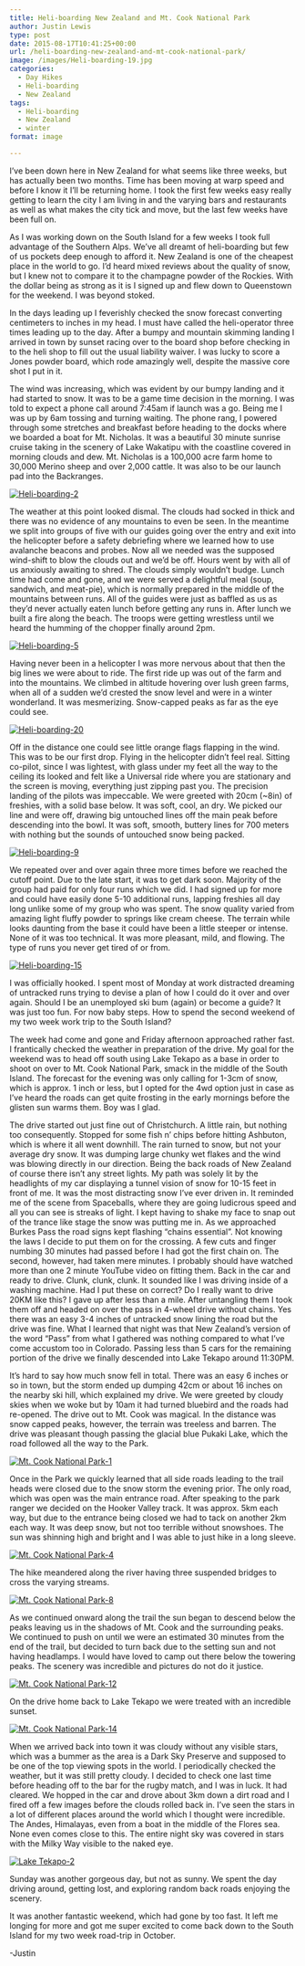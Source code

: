 ```yaml
---
title: Heli-boarding New Zealand and Mt. Cook National Park
author: Justin Lewis
type: post
date: 2015-08-17T10:41:25+00:00
url: /heli-boarding-new-zealand-and-mt-cook-national-park/
image: /images/Heli-boarding-19.jpg
categories:
  - Day Hikes
  - Heli-boarding
  - New Zealand
tags:
  - Heli-boarding
  - New Zealand
  - winter
format: image

---
```

I&#8217;ve been down here in New Zealand for what seems like three weeks, but has actually been two months. Time has been moving at warp speed and before I know it I&#8217;ll be returning home. I took the first few weeks easy really getting to learn the city I am living in and the varying bars and restaurants as well as what makes the city tick and move, but the last few weeks have been full on.

As I was working down on the South Island for a few weeks I took full advantage of the Southern Alps. We&#8217;ve all dreamt of heli-boarding but few of us pockets deep enough to afford it. New Zealand is one of the cheapest place in the world to go. I&#8217;d heard mixed reviews about the quality of snow, but I knew not to compare it to the champagne powder of the Rockies. With the dollar being as strong as it is I signed up and flew down to Queenstown for the weekend. I was beyond stoked.

In the days leading up I feverishly checked the snow forecast converting centimeters to inches in my head. I must have called the heli-operator three times leading up to the day. After a bumpy and mountain skimming landing I arrived in town by sunset racing over to the board shop before checking in to the heli shop to fill out the usual liability waiver. I was lucky to score a Jones powder board, which rode amazingly well, despite the massive core shot I put in it.

The wind was increasing, which was evident by our bumpy landing and it had started to snow. It was to be a game time decision in the morning. I was told to expect a phone call around 7:45am if launch was a go. Being me I was up by 6am tossing and turning waiting. The phone rang, I powered through some stretches and breakfast before heading to the docks where we boarded a boat for Mt. Nicholas. It was a beautiful 30 minute sunrise cruise taking in the scenery of Lake Wakatipu with the coastline covered in morning clouds and dew. Mt. Nicholas is a 100,000 acre farm home to 30,000 Merino sheep and over 2,000 cattle. It was also to be our launch pad into the Backranges.

<div class="ngg-gallery-singlepic-image " style="">
  <a href="http://www.elevationupgrade.com/wp-content/gallery/heli-boarding-and-mt-cook/Heli-boarding-2.jpg"
		     title=""
             data-src="http://www.elevationupgrade.com/wp-content/gallery/heli-boarding-and-mt-cook/Heli-boarding-2.jpg"
             data-thumbnail="http://www.elevationupgrade.com/wp-content/gallery/heli-boarding-and-mt-cook/thumbs/thumbs_Heli-boarding-2.jpg"
             data-image-id="237"
             data-title="Heli-boarding-2"
             data-description=""
             target='_self'
             class="ngg-fancybox" rel="071d1439967ccca3d20e6402ba62120c"> <img class="ngg-singlepic"
             src="http://www.elevationupgrade.com/wp-content/gallery/heli-boarding-and-mt-cook/dynamic/Heli-boarding-2.jpg-nggid03237-ngg0dyn-0x0x100-00f0w010c010r110f110r010t010.jpg"
             alt="Heli-boarding-2"
             title="Heli-boarding-2"
 /> </a>
</div>

<!--more-->

The weather at this point looked dismal. The clouds had socked in thick and there was no evidence of any mountains to even be seen. In the meantime we split into groups of five with our guides going over the entry and exit into the helicopter before a safety debriefing where we learned how to use avalanche beacons and probes. Now all we needed was the supposed wind-shift to blow the clouds out and we&#8217;d be off. Hours went by with all of us anxiously awaiting to shred. The clouds simply wouldn&#8217;t budge. Lunch time had come and gone, and we were served a delightful meal (soup, sandwich, and meat-pie), which is normally prepared in the middle of the mountains between runs. All of the guides were just as baffled as us as they&#8217;d never actually eaten lunch before getting any runs in. After lunch we built a fire along the beach. The troops were getting wrestless until we heard the humming of the chopper finally around 2pm.

<div class="ngg-gallery-singlepic-image " style="">
  <a href="http://www.elevationupgrade.com/wp-content/gallery/heli-boarding-and-mt-cook/Heli-boarding-5.jpg"
		     title=""
             data-src="http://www.elevationupgrade.com/wp-content/gallery/heli-boarding-and-mt-cook/Heli-boarding-5.jpg"
             data-thumbnail="http://www.elevationupgrade.com/wp-content/gallery/heli-boarding-and-mt-cook/thumbs/thumbs_Heli-boarding-5.jpg"
             data-image-id="238"
             data-title="Heli-boarding-5"
             data-description=""
             target='_self'
             class="ngg-fancybox" rel="0048b10b9b1633d9a7fdac09d1d8544c"> <img class="ngg-singlepic"
             src="http://www.elevationupgrade.com/wp-content/gallery/heli-boarding-and-mt-cook/dynamic/Heli-boarding-5.jpg-nggid03238-ngg0dyn-0x0x100-00f0w010c010r110f110r010t010.jpg"
             alt="Heli-boarding-5"
             title="Heli-boarding-5"
 /> </a>
</div>

Having never been in a helicopter I was more nervous about that then the big lines we were about to ride. The first ride up was out of the farm and into the mountains. We climbed in altitude hovering over lush green farms, when all of a sudden we&#8217;d crested the snow level and were in a winter wonderland. It was mesmerizing. Snow-capped peaks as far as the eye could see.

<div class="ngg-gallery-singlepic-image " style="">
  <a href="http://www.elevationupgrade.com/wp-content/gallery/heli-boarding-and-mt-cook/Heli-boarding-20.jpg"
		     title=""
             data-src="http://www.elevationupgrade.com/wp-content/gallery/heli-boarding-and-mt-cook/Heli-boarding-20.jpg"
             data-thumbnail="http://www.elevationupgrade.com/wp-content/gallery/heli-boarding-and-mt-cook/thumbs/thumbs_Heli-boarding-20.jpg"
             data-image-id="243"
             data-title="Heli-boarding-20"
             data-description=""
             target='_self'
             class="ngg-fancybox" rel="4bca275535d2e2fda0c72c14b27910c0"> <img class="ngg-singlepic"
             src="http://www.elevationupgrade.com/wp-content/gallery/heli-boarding-and-mt-cook/dynamic/Heli-boarding-20.jpg-nggid03243-ngg0dyn-0x0x100-00f0w010c010r110f110r010t010.jpg"
             alt="Heli-boarding-20"
             title="Heli-boarding-20"
 /> </a>
</div>

Off in the distance one could see little orange flags flapping in the wind. This was to be our first drop. Flying in the helicopter didn&#8217;t feel real. Sitting co-pilot, since I was lightest, with glass under my feet all the way to the ceiling its looked and felt like a Universal ride where you are stationary and the screen is moving, everything just zipping past you. The precision landing of the pilots was impeccable. We were greeted with 20cm (~8in) of freshies, with a solid base below. It was soft, cool, an dry. We picked our line and were off, drawing big untouched lines off the main peak before descending into the bowl. It was soft, smooth, buttery lines for 700 meters with nothing but the sounds of untouched snow being packed.

<div class="ngg-gallery-singlepic-image " style="">
  <a href="http://www.elevationupgrade.com/wp-content/gallery/heli-boarding-and-mt-cook/Heli-boarding-9.jpg"
		     title=""
             data-src="http://www.elevationupgrade.com/wp-content/gallery/heli-boarding-and-mt-cook/Heli-boarding-9.jpg"
             data-thumbnail="http://www.elevationupgrade.com/wp-content/gallery/heli-boarding-and-mt-cook/thumbs/thumbs_Heli-boarding-9.jpg"
             data-image-id="239"
             data-title="Heli-boarding-9"
             data-description=""
             target='_self'
             class="ngg-fancybox" rel="5092c7423d390c66489d51120f4c7b0d"> <img class="ngg-singlepic"
             src="http://www.elevationupgrade.com/wp-content/gallery/heli-boarding-and-mt-cook/dynamic/Heli-boarding-9.jpg-nggid03239-ngg0dyn-0x0x100-00f0w010c010r110f110r010t010.jpg"
             alt="Heli-boarding-9"
             title="Heli-boarding-9"
 /> </a>
</div>

We repeated over and over again three more times before we reached the cutoff point. Due to the late start, it was to get dark soon. Majority of the group had paid for only four runs which we did. I had signed up for more and could have easily done 5-10 additional runs, lapping freshies all day long unlike some of my group who was spent. The snow quality varied from amazing light fluffy powder to springs like cream cheese. The terrain while looks daunting from the base it could have been a little steeper or intense. None of it was too technical. It was more pleasant, mild, and flowing. The type of runs you never get tired of or from.

<div class="ngg-gallery-singlepic-image " style="">
  <a href="http://www.elevationupgrade.com/wp-content/gallery/heli-boarding-and-mt-cook/Heli-boarding-15.jpg"
		     title=""
             data-src="http://www.elevationupgrade.com/wp-content/gallery/heli-boarding-and-mt-cook/Heli-boarding-15.jpg"
             data-thumbnail="http://www.elevationupgrade.com/wp-content/gallery/heli-boarding-and-mt-cook/thumbs/thumbs_Heli-boarding-15.jpg"
             data-image-id="240"
             data-title="Heli-boarding-15"
             data-description=""
             target='_self'
             class="ngg-fancybox" rel="cc265620a5021ac6de2b46b329ffb9a8"> <img class="ngg-singlepic"
             src="http://www.elevationupgrade.com/wp-content/gallery/heli-boarding-and-mt-cook/dynamic/Heli-boarding-15.jpg-nggid03240-ngg0dyn-0x0x100-00f0w010c010r110f110r010t010.jpg"
             alt="Heli-boarding-15"
             title="Heli-boarding-15"
 /> </a>
</div>

I was officially hooked. I spent most of Monday at work distracted dreaming of untracked runs trying to devise a plan of how I could do it over and over again. Should I be an unemployed ski bum (again) or become a guide? It was just too fun. For now baby steps. How to spend the second weekend of my two week work trip to the South Island?

The week had come and gone and Friday afternoon approached rather fast. I frantically checked the weather in preparation of the drive. My goal for the weekend was to head off south using Lake Tekapo as a base in order to shoot on over to Mt. Cook National Park, smack in the middle of the South Island. The forecast for the evening was only calling for 1-3cm of snow, which is approx. 1 inch or less, but I opted for the 4wd option just in case as I’ve heard the roads can get quite frosting in the early mornings before the glisten sun warms them. Boy was I glad.

The drive started out just fine out of Christchurch. A little rain, but nothing too consequently. Stopped for some fish n’ chips before hitting Ashbuton, which is where it all went downhill. The rain turned to snow, but not your average dry snow. It was dumping large chunky wet flakes and the wind was blowing directly in our direction. Being the back roads of New Zealand of course there isn’t any street lights. My path was solely lit by the headlights of my car displaying a tunnel vision of snow for 10-15 feet in front of me. It was the most distracting snow I’ve ever driven in. It reminded me of the scene from Spaceballs, where they are going ludicrous speed and all you can see is streaks of light. I kept having to shake my face to snap out of the trance like stage the snow was putting me in. As we approached Burkes Pass the road signs kept flashing “chains essential”. Not knowing the laws I decide to put them on for the crossing. A few cuts and finger numbing 30 minutes had passed before I had got the first chain on. The second, however, had taken mere minutes. I probably should have watched more than one 2 minute YouTube video on fitting them. Back in the car and ready to drive. Clunk, clunk, clunk. It sounded like I was driving inside of a washing machine. Had I put these on correct? Do I really want to drive 20KM like this? I gave up after less than a mile. After untangling them I took them off and headed on over the pass in 4-wheel drive without chains. Yes there was an easy 3-4 inches of untracked snow lining the road but the drive was fine. What I learned that night was that New Zealand’s version of the word “Pass” from what I gathered was nothing compared to what I’ve come accustom too in Colorado. Passing less than 5 cars for the remaining portion of the drive we finally descended into Lake Tekapo around 11:30PM.

It&#8217;s hard to say how much snow fell in total. There was an easy 6 inches or so in town, but the storm ended up dumping 42cm or about 16 inches on the nearby ski hill, which explained my drive. We were greeted by cloudy skies when we woke but by 10am it had turned bluebird and the roads had re-opened. The drive out to Mt. Cook was magical. In the distance was snow capped peaks, however, the terrain was treeless and barren. The drive was pleasant though passing the glacial blue Pukaki Lake, which the road followed all the way to the Park.

<div class="ngg-gallery-singlepic-image " style="">
  <a href="http://www.elevationupgrade.com/wp-content/gallery/heli-boarding-and-mt-cook/Mt.-Cook-National-Park-1.jpg"
		     title=""
             data-src="http://www.elevationupgrade.com/wp-content/gallery/heli-boarding-and-mt-cook/Mt.-Cook-National-Park-1.jpg"
             data-thumbnail="http://www.elevationupgrade.com/wp-content/gallery/heli-boarding-and-mt-cook/thumbs/thumbs_Mt.-Cook-National-Park-1.jpg"
             data-image-id="249"
             data-title="Mt. Cook National Park-1"
             data-description=""
             target='_self'
             class="ngg-fancybox" rel="c11c2576b4bd48268c617546acd51a88"> <img class="ngg-singlepic"
             src="http://www.elevationupgrade.com/wp-content/gallery/heli-boarding-and-mt-cook/dynamic/Mt.-Cook-National-Park-1.jpg-nggid03249-ngg0dyn-0x0x100-00f0w010c010r110f110r010t010.jpg"
             alt="Mt. Cook National Park-1"
             title="Mt. Cook National Park-1"
 /> </a>
</div>

Once in the Park we quickly learned that all side roads leading to the trail heads were closed due to the snow storm the evening prior. The only road, which was open was the main entrance road. After speaking to the park ranger we decided on the Hooker Valley track. It was approx. 5km each way, but due to the entrance being closed we had to tack on another 2km each way. It was deep snow, but not too terrible without snowshoes. The sun was shinning high and bright and I was able to just hike in a long sleeve.

<div class="ngg-gallery-singlepic-image " style="">
  <a href="http://www.elevationupgrade.com/wp-content/gallery/heli-boarding-and-mt-cook/Mt.-Cook-National-Park-4.jpg"
		     title=""
             data-src="http://www.elevationupgrade.com/wp-content/gallery/heli-boarding-and-mt-cook/Mt.-Cook-National-Park-4.jpg"
             data-thumbnail="http://www.elevationupgrade.com/wp-content/gallery/heli-boarding-and-mt-cook/thumbs/thumbs_Mt.-Cook-National-Park-4.jpg"
             data-image-id="245"
             data-title="Mt. Cook National Park-4"
             data-description=""
             target='_self'
             class="ngg-fancybox" rel="78f66f87dcde3862268a1d40dba410f8"> <img class="ngg-singlepic"
             src="http://www.elevationupgrade.com/wp-content/gallery/heli-boarding-and-mt-cook/dynamic/Mt.-Cook-National-Park-4.jpg-nggid03245-ngg0dyn-0x0x100-00f0w010c010r110f110r010t010.jpg"
             alt="Mt. Cook National Park-4"
             title="Mt. Cook National Park-4"
 /> </a>
</div>

The hike meandered along the river having three suspended bridges to cross the varying streams.

<div class="ngg-gallery-singlepic-image " style="">
  <a href="http://www.elevationupgrade.com/wp-content/gallery/heli-boarding-and-mt-cook/Mt.-Cook-National-Park-8.jpg"
		     title=""
             data-src="http://www.elevationupgrade.com/wp-content/gallery/heli-boarding-and-mt-cook/Mt.-Cook-National-Park-8.jpg"
             data-thumbnail="http://www.elevationupgrade.com/wp-content/gallery/heli-boarding-and-mt-cook/thumbs/thumbs_Mt.-Cook-National-Park-8.jpg"
             data-image-id="246"
             data-title="Mt. Cook National Park-8"
             data-description=""
             target='_self'
             class="ngg-fancybox" rel="23a4bbb0c4588c4dfbdb845e96b150f1"> <img class="ngg-singlepic"
             src="http://www.elevationupgrade.com/wp-content/gallery/heli-boarding-and-mt-cook/dynamic/Mt.-Cook-National-Park-8.jpg-nggid03246-ngg0dyn-0x0x100-00f0w010c010r110f110r010t010.jpg"
             alt="Mt. Cook National Park-8"
             title="Mt. Cook National Park-8"
 /> </a>
</div>

As we continued onward along the trail the sun began to descend below the peaks leaving us in the shadows of Mt. Cook and the surrounding peaks. We continued to push on until we were an estimated 30 minutes from the end of the trail, but decided to turn back due to the setting sun and not having headlamps. I would have loved to camp out there below the towering peaks. The scenery was incredible and pictures do not do it justice.

<div class="ngg-gallery-singlepic-image " style="">
  <a href="http://www.elevationupgrade.com/wp-content/gallery/heli-boarding-and-mt-cook/Mt.-Cook-National-Park-12.jpg"
		     title=""
             data-src="http://www.elevationupgrade.com/wp-content/gallery/heli-boarding-and-mt-cook/Mt.-Cook-National-Park-12.jpg"
             data-thumbnail="http://www.elevationupgrade.com/wp-content/gallery/heli-boarding-and-mt-cook/thumbs/thumbs_Mt.-Cook-National-Park-12.jpg"
             data-image-id="247"
             data-title="Mt. Cook National Park-12"
             data-description=""
             target='_self'
             class="ngg-fancybox" rel="925908c17b39d98b86dda14eb2a1b2a1"> <img class="ngg-singlepic"
             src="http://www.elevationupgrade.com/wp-content/gallery/heli-boarding-and-mt-cook/dynamic/Mt.-Cook-National-Park-12.jpg-nggid03247-ngg0dyn-0x0x100-00f0w010c010r110f110r010t010.jpg"
             alt="Mt. Cook National Park-12"
             title="Mt. Cook National Park-12"
 /> </a>
</div>

On the drive home back to Lake Tekapo we were treated with an incredible sunset. 

<div class="ngg-gallery-singlepic-image " style="">
  <a href="http://www.elevationupgrade.com/wp-content/gallery/heli-boarding-and-mt-cook/Mt.-Cook-National-Park-14.jpg"
		     title=""
             data-src="http://www.elevationupgrade.com/wp-content/gallery/heli-boarding-and-mt-cook/Mt.-Cook-National-Park-14.jpg"
             data-thumbnail="http://www.elevationupgrade.com/wp-content/gallery/heli-boarding-and-mt-cook/thumbs/thumbs_Mt.-Cook-National-Park-14.jpg"
             data-image-id="248"
             data-title="Mt. Cook National Park-14"
             data-description=""
             target='_self'
             class="ngg-fancybox" rel="353f1b9e22b8531823cb365b0b74e127"> <img class="ngg-singlepic"
             src="http://www.elevationupgrade.com/wp-content/gallery/heli-boarding-and-mt-cook/dynamic/Mt.-Cook-National-Park-14.jpg-nggid03248-ngg0dyn-0x0x100-00f0w010c010r110f110r010t010.jpg"
             alt="Mt. Cook National Park-14"
             title="Mt. Cook National Park-14"
 /> </a>
</div>

When we arrived back into town it was cloudy without any visible stars, which was a bummer as the area is a Dark Sky Preserve and supposed to be one of the top viewing spots in the world. I periodically checked the weather, but it was still pretty cloudy. I decided to check one last time before heading off to the bar for the rugby match, and I was in luck. It had cleared. We hopped in the car and drove about 3km down a dirt road and I fired off a few images before the clouds rolled back in. I&#8217;ve seen the stars in a lot of different places around the world which I thought were incredible. The Andes, Himalayas, even from a boat in the middle of the Flores sea. None even comes close to this. The entire night sky was covered in stars with the Milky Way visible to the naked eye.

<div class="ngg-gallery-singlepic-image " style="">
  <a href="http://www.elevationupgrade.com/wp-content/gallery/heli-boarding-and-mt-cook/Lake-Tekapo-2.jpg"
		     title=""
             data-src="http://www.elevationupgrade.com/wp-content/gallery/heli-boarding-and-mt-cook/Lake-Tekapo-2.jpg"
             data-thumbnail="http://www.elevationupgrade.com/wp-content/gallery/heli-boarding-and-mt-cook/thumbs/thumbs_Lake-Tekapo-2.jpg"
             data-image-id="244"
             data-title="Lake Tekapo-2"
             data-description=""
             target='_self'
             class="ngg-fancybox" rel="0c9886a0ad7367f6ebf27e8bdc556500"> <img class="ngg-singlepic"
             src="http://www.elevationupgrade.com/wp-content/gallery/heli-boarding-and-mt-cook/dynamic/Lake-Tekapo-2.jpg-nggid03244-ngg0dyn-0x0x100-00f0w010c010r110f110r010t010.jpg"
             alt="Lake Tekapo-2"
             title="Lake Tekapo-2"
 /> </a>
</div>

Sunday was another gorgeous day, but not as sunny. We spent the day driving around, getting lost, and exploring random back roads enjoying the scenery.

It was another fantastic weekend, which had gone by too fast. It left me longing for more and got me super excited to come back down to the South Island for my two week road-trip in October.

-Justin